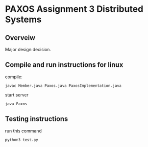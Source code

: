 # PAXOS Assignment 3 Distributed Systems 

## Overveiw
Major design decision. 




## Compile and run instructions for linux 
compile:
```
javac Member.java Paxos.java PaxosImplementation.java
```
start server
```
java Paxos
```


## Testing instructions
run this command 
```
python3 test.py 
```

